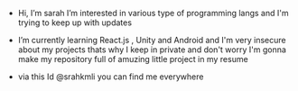 - Hi, I’m sarah 
  I’m interested in various type of programming langs and I'm trying to keep up with updates
- I’m currently learning React.js , Unity and Android
and I'm very insecure about my projects thats why I keep in private
and don't worry I'm gonna make my repository full of amuzing little project in my resume

- via this Id @srahkmli you can find me everywhere

<!---
srahkmli/srahkmli is a ✨ special ✨ repository because its `README.md` (this file) appears on your GitHub profile.
You can click the Preview link to take a look at your changes.
--->
